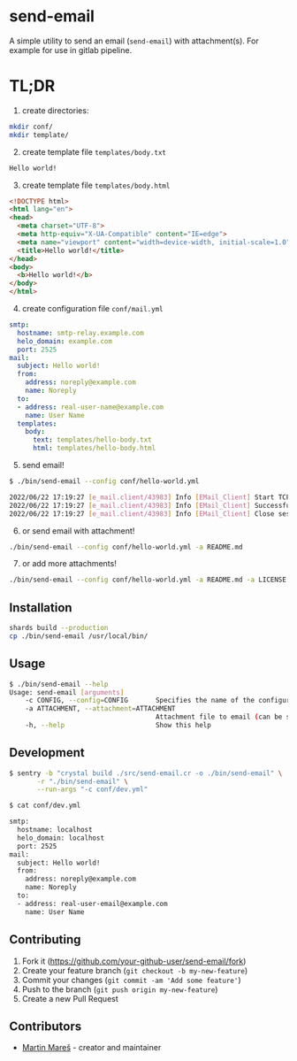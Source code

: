 # send-email

A simple utility to send an email (`send-email`) with attachment(s). For example for use in gitlab pipeline.

# TL;DR

1. create directories:

```bash
mkdir conf/
mkdir template/
```

2. create template file `templates/body.txt`

```txt
Hello world!
```

3. create template file `templates/body.html`

```html
<!DOCTYPE html>
<html lang="en">
<head>
  <meta charset="UTF-8">
  <meta http-equiv="X-UA-Compatible" content="IE=edge">
  <meta name="viewport" content="width=device-width, initial-scale=1.0">
  <title>Hello world!</title>
</head>
<body>
  <b>Hello world!</b>
</body>
</html>
```

4. create configuration file `conf/mail.yml`

```yml
smtp:
  hostname: smtp-relay.example.com
  helo_domain: example.com
  port: 2525
mail:
  subject: Hello world!
  from:
    address: noreply@example.com
    name: Noreply
  to:
  - address: real-user-name@example.com
    name: User Name
  templates:
    body:
      text: templates/hello-body.txt
      html: templates/hello-body.html
```

5. send email!


```bash
$ ./bin/send-email --config conf/hello-world.yml

2022/06/22 17:19:27 [e_mail.client/43983] Info [EMail_Client] Start TCP session to smtp-relay.example.com:2525
2022/06/22 17:19:27 [e_mail.client/43983] Info [EMail_Client] Successfully sent a message from <noreply@example.com> to 1 recipient(s)
2022/06/22 17:19:27 [e_mail.client/43983] Info [EMail_Client] Close session to smtp-relay.example.com:2525
```

6. or send email with attachment!

```bash
./bin/send-email --config conf/hello-world.yml -a README.md
```

7. or add more attachments!

```bash
./bin/send-email --config conf/hello-world.yml -a README.md -a LICENSE
```

## Installation

```bash
shards build --production
cp ./bin/send-email /usr/local/bin/
```

## Usage

```bash
$ ./bin/send-email --help
Usage: send-email [arguments]
    -c CONFIG, --config=CONFIG       Specifies the name of the configuration file
    -a ATTACHMENT, --attachment=ATTACHMENT
                                     Attachment file to email (can be set multiple times)
    -h, --help                       Show this help
```
## Development

```bash
$ sentry -b "crystal build ./src/send-email.cr -o ./bin/send-email" \
       -r "./bin/send-email" \
       --run-args "-c conf/dev.yml"
```


```bash
$ cat conf/dev.yml

smtp:
  hostname: localhost
  helo_domain: localhost
  port: 2525
mail:
  subject: Hello world!
  from:
    address: noreply@example.com
    name: Noreply
  to:
  - address: real-user-email@example.com
    name: User Name
```

## Contributing

1. Fork it (<https://github.com/your-github-user/send-email/fork>)
2. Create your feature branch (`git checkout -b my-new-feature`)
3. Commit your changes (`git commit -am 'Add some feature'`)
4. Push to the branch (`git push origin my-new-feature`)
5. Create a new Pull Request

## Contributors

- [Martin Mareš](https://github.com/your-github-user) - creator and maintainer
